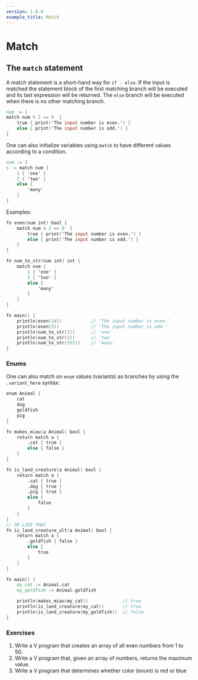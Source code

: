 ```yaml
---
version: 1.0.0
example_title: Match
---
```


# Match

## The `match` statement

A match statement is a short-hand way for `if - else`.
If the input is matched the statement block of the first matching branch will be executed and its last expression will be returned.
The `else` branch will be executed when there is no other matching branch.

```v
num := 1
match num % 2 == 0  {
    true { print('The input number is even.') }
    else { print('The input number is odd.') }
}
```

One can also initialize variables using `match` to have different values according to a condition.

```v
num := 3
s := match num {
    1 { 'one' }
    2 { 'two' }
    else {
        'many'
    }
}
```

Examples:

```v
fn even(num int) bool {
    match num % 2 == 0  {
        true { print('The input number is even.') }
        else { print('The input number is odd.') }
    }
}

fn num_to_str(num int) int {
    match num {
        1 { 'one' }
        2 { 'two' }
        else {
            'many'
        }
    }
}

fn main() {
    println(even(14))           // 'The input number is even.'
    println(even(3))            // 'The input number is odd.'
    println(num_to_str(1))      // 'one'
    println(num_to_str(2))      // 'two'
    println(num_to_str(352))    // 'many'
}
```

### Enums

One can also match on `enum` values (variants) as branches by using the `.variant_here` syntax:

```v
enum Animal {
    cat
    dog
    goldfish
    pig
}

fn makes_miau(a Animal) bool {
    return match a {
        .cat { true }
        else { false }
    }
}

fn is_land_creature(a Animal) bool {
    return match a {
        .cat { true }
        .dog { true }
        .pig { true }
        else {
            false
        }
    }
}
// OR LIKE THAT
fn is_land_creature_alt(a Animal) bool {
    return match a {
        .goldfish { false }
        else {
            true
        }
    }
}

fn main() {
    my_cat := Animal.cat
    my_goldfish := Animal.goldfish

    println(makes_miau(my_cat))             // true
    println(is_land_creature(my_cat))       // true
    println(is_land_creature(my_goldfish))  // false
}
```

### Exercises

1. Write a V program that creates an array of all even numbers from 1 to 50.
2. Write a V program that, given an array of numbers, returns the maximum value.
3. Write a V program that determines whether color (enum) is red or blue
